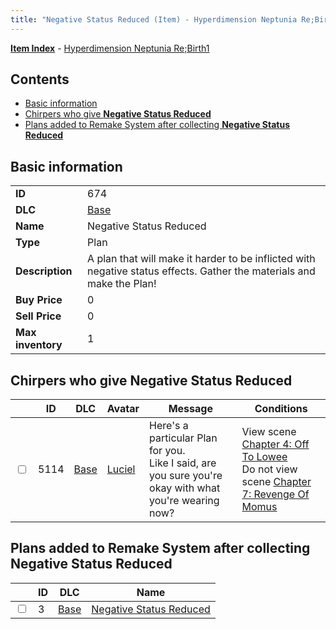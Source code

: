 ```yaml
---
title: "Negative Status Reduced (Item) - Hyperdimension Neptunia Re;Birth1"
---
```


[**Item Index**](/neptunia/rb1/item/index.html) - [Hyperdimension Neptunia Re;Birth1](/neptunia/rb1)

## Contents

- [Basic information](#basic-information)
- [Chirpers who give **Negative Status Reduced**](#chirpers-who-give-negative-status-reduced)
- [Plans added to Remake System after collecting **Negative Status Reduced**](#plans-added-to-remake-system-after-collecting-negative-status-reduced)

## Basic information

|   |   |
| -- | -- |
| **ID** | 674 |
| **DLC** | [Base](/neptunia/rb1/dlc/1-base.html) |
| **Name** | Negative Status Reduced |
| **Type** | Plan |
| **Description** | A plan that will make it harder to be inflicted with negative status effects. Gather the materials and make the Plan! |
| **Buy Price** | 0 |
| **Sell Price** | 0 |
| **Max inventory** | 1 |

## Chirpers who give **Negative Status Reduced**

|    | ID | DLC | Avatar | Message | Conditions |
| -- | -- | --- | ------ | ------- | ---------- |
| <input type="checkbox" id="rb1-chirper-event-1-5114" class="trackbox" /> | 5114 | [Base](/neptunia/rb1/dlc/1-base.html) | [Luciel](/neptunia/rb1/avatar/1-231-luciel.html) | Here's a particular Plan for you.<br />Like I said, are you sure you're okay with what you're wearing now? | View scene [Chapter 4: Off To Lowee](/neptunia/rb1/scene/1-401-chapter-4-off-to-lowee.html)<br />Do not view scene [Chapter 7: Revenge Of Momus](/neptunia/rb1/scene/1-727-chapter-7-revenge-of-momus.html) |

## Plans added to Remake System after collecting **Negative Status Reduced**

|    | ID | DLC | Name |
| -- | -- | --- | ---- |
| <input type="checkbox" id="rb1-remake-1-3" class="trackbox" /> | 3 | [Base](/neptunia/rb1/dlc/1-base.html) | [Negative Status Reduced](/neptunia/rb1/remake/1-3-negative-status-reduced.html) |